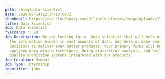 ```yaml
---
path: /blog/data-scientist
date: 2020-08-14T12:34:13.067Z
thumbnail: https://res.cloudinary.com/dilipcloudforcms/image/upload/v1597405834/job3_eyizcb.jpg
title: Data Scientist
Job: Data Scientist
"Vaccancy ": 10
Job Description: We are looking for a  data scientist that will help us discover
  the information hidden in vast amounts of data, and help us make smarter
  decisions to deliver even better products. Your primary focus will be in
  applying data mining techniques, doing statistical analysis, and building high
  quality prediction systems integrated with our products.
Job Location: Mumbai
Job Type: Internship
identifier: jobs
---
```

